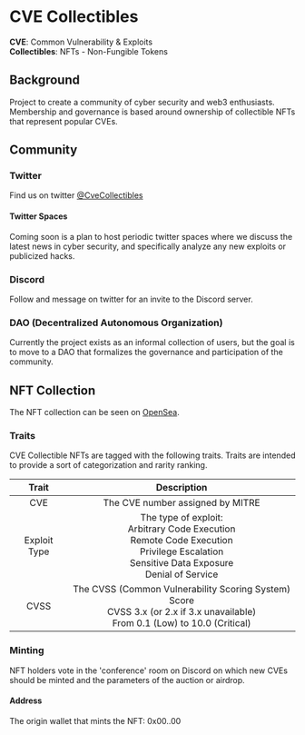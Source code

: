 # CVE Collectibles

**CVE**: Common Vulnerability & Exploits\
**Collectibles**: NFTs - Non-Fungible Tokens

## Background

Project to create a community of cyber security and web3 enthusiasts. Membership and governance is based around ownership of collectible NFTs that represent popular CVEs.

## Community

### Twitter

Find us on twitter [@CveCollectibles](https://twitter.com/CveCollectibles)

#### Twitter Spaces

Coming soon is a plan to host periodic twitter spaces where we discuss the latest news in cyber security, and specifically analyze any new exploits or publicized hacks.

### Discord

Follow and message on twitter for an invite to the Discord server.

### DAO (Decentralized Autonomous Organization)

Currently the project exists as an informal collection of users, but the goal is to move to a DAO that formalizes the governance and participation of the community.

## NFT Collection

The NFT collection can be seen on [OpenSea](TODO).

### Traits

CVE Collectible NFTs are tagged with the following traits. Traits are intended to provide a sort of categorization and rarity ranking.

| Trait | Description |
| :---: | :---: |
| CVE | The CVE number assigned by MITRE |
| Exploit Type | The type of exploit:<BR/>Arbitrary Code Execution<BR/>Remote Code Execution<BR/>Privilege Escalation<BR/>Sensitive Data Exposure<BR/>Denial of Service |
| CVSS | The CVSS (Common Vulnerability Scoring System) Score<BR/>CVSS 3.x (or 2.x if 3.x unavailable)<BR/>From 0.1 (Low) to 10.0 (Critical) |

### Minting

NFT holders vote in the 'conference' room on Discord on which new CVEs should be minted and the parameters of the auction or airdrop.

#### Address

The origin wallet that mints the NFT: 0x00..00
